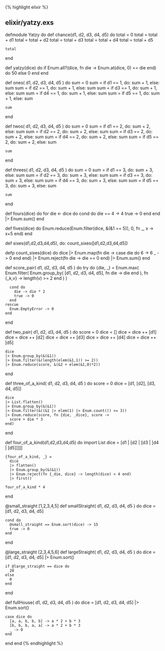 {% highlight elixir %}
## elixir/yatzy.exs

defmodule Yatzy do
  def chance(d1, d2, d3, d4, d5) do
    total = 0
    total = total + d1
    total = total + d2
    total = total + d3
    total = total + d4
    total = total + d5

    total
  end

  def yatzy(dice) do
    if Enum.all?(dice, fn die -> Enum.at(dice, 0) == die end) do
      50
    else
      0
    end
  end

  def ones( d1, d2, d3, d4, d5 ) do
    sum = 0
    sum = if d1 == 1, do: sum + 1, else: sum
    sum = if d2 == 1, do: sum + 1, else: sum
    sum = if d3 == 1, do: sum + 1, else: sum
    sum = if d4 == 1, do: sum + 1, else: sum
    sum = if d5 == 1, do: sum + 1, else: sum

    sum
  end

  def twos( d1, d2, d3, d4, d5 ) do
    sum = 0
    sum = if d1 == 2, do: sum + 2, else: sum
    sum = if d2 == 2, do: sum + 2, else: sum
    sum = if d3 == 2, do: sum + 2, else: sum
    sum = if d4 == 2, do: sum + 2, else: sum
    sum = if d5 == 2, do: sum + 2, else: sum

    sum
  end

  def threes( d1, d2, d3, d4, d5 ) do
    sum = 0
    sum =
      if d1 == 3,
        do: sum + 3,
        else: sum
    sum =
      if d2 == 3,
        do: sum + 3,
        else: sum
    sum =
      if d3 == 3,
        do: sum + 3,
        else: sum
    sum =
      if d4 == 3,
        do: sum + 3,
        else: sum
    sum =
      if d5 == 3,
        do: sum + 3,
        else: sum

    sum
  end

  def fours(dice) do
    for die <- dice do
      cond do
        die == 4 -> 4
        true -> 0
      end
    end
    |> Enum.sum()
  end

  def fives(dice) do
    Enum.reduce(Enum.filter(dice, &(&1 == 5)), 0, fn _, x -> x+5 end)
  end

  def sixes(d1,d2,d3,d4,d5), do: count_sixes([d1,d2,d3,d4,d5])

  defp count_sixes(dice) do
    dice
    |> Enum.map(fn die ->
      case die do
        6 -> 6
        _ -> 0
      end
    end)
    |> Enum.reject(fn die -> die == 0 end)
    |> Enum.sum()
  end

  def score_pair( d1, d2, d3, d4, d5 ) do
    try do
      {die, _} =
        Enum.max(
          Enum.filter(
            Enum.group_by(
              [d1, d2, d3, d4, d5],
              fn die -> die end
            ),
            fn {_k,v} ->
              length(v) >= 2
            end
          )
        )

      cond do
        die -> die * 2
        true -> 0
      end
    rescue
      Enum.EmptyError -> 0
    end
  end

  def two_pair( d1, d2, d3, d4, d5 ) do
    score = 0
    dice = []
    dice = dice ++ [d1]
    dice = dice ++ [d2]
    dice = dice ++ [d3]
    dice = dice ++ [d4]
    dice = dice ++ [d5]

    dice
    |> Enum.group_by(&(&1))
    |> Enum.filter(&(length(elem(&1,1)) >= 2))
    |> Enum.reduce(score, &(&2 + elem(&1,0)*2))
  end

  def three_of_a_kind( d1, d2, d3, d4, d5 ) do
    score = 0
    dice = [d1, [d2], [d3, d4, d5]]

    dice
    |> List.flatten()
    |> Enum.group_by(&(&1))
    |> Enum.filter(&((&1 |> elem(1) |> Enum.count()) >= 3))
    |> Enum.reduce(score, fn {die, _dice}, score ->
      score + die * 3
    end)
  end

  def four_of_a_kind(d1,d2,d3,d4,d5) do
    import List
    dice = [d1 | [d2 | [d3 | [d4 | [d5]]]]]

    {four_of_a_kind, _} =
      dice
      |> flatten()
      |> Enum.group_by(&(&1))
      |> Enum.reject(fn {_die, dice} -> length(dice) < 4 end)
      |> first()

    four_of_a_kind * 4
  end

  @small_straight [1,2,3,4,5]
  def smallStraight( d1, d2, d3, d4, d5 ) do
    dice = [d1, d2, d3, d4, d5]

    cond do
      @small_straight == Enum.sort(dice) -> 15
      true -> 0
    end
  end

  @large_straight [2,3,4,5,6]
  def largeStraight( d1, d2, d3, d4, d5 ) do
    dice =
      [d1, d2, d3, d4, d5]
      |> Enum.sort()

    if @large_straight == dice do
      20
    else
      0
    end
  end

  def fullHouse( d1, d2, d3, d4, d5 ) do
    dice = [d1, d2, d3, d4, d5] |> Enum.sort()

    case dice do
      [a, a, b, b, b] -> a * 2 + b * 3
      [b, b, b, a, a] -> a * 2 + b * 3
      _ -> 0
    end
  end
end
{% endhighlight %}
